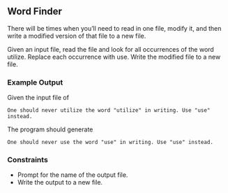 ## Word Finder

There will be times when you’ll need to read in one file, modify it, and then write a modified version of that file to a new file.

Given an input file, read the file and look for all occurrences of the word utilize. Replace each occurrence with use. Write the modified file to a new file.

### Example Output

Given the input file of

```
One should never utilize the word "utilize" in writing. Use "use" instead.
```

The program should generate

```
One should never use the word "use" in writing. Use "use" instead.
```

### Constraints

* Prompt for the name of the output file.
* Write the output to a new file.